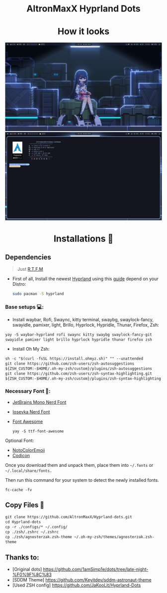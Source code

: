
<div align="center">
    <h1>AltronMaxX Hyprland Dots</h1>
</div>

<div align="center">
    <h1>How it looks</h1>
</div>

![](https://raw.githubusercontent.com/AltronMaxX/Hyprland-dots/refs/heads/main/Screenshots/screen1.jpg?token=GHSAT0AAAAAADF5CBPMFBOFKQBCTTO7WUPS2CUT3SQ)
![](https://raw.githubusercontent.com/AltronMaxX/Hyprland-dots/refs/heads/main/Screenshots/screen2.jpg?token=GHSAT0AAAAAADF5CBPNTLEZTTSPBZTJN67I2CUT36A)

<div align="center">
    <h1>Installations 💫</h1>
</div>

## Dependencies

> Just [R.T.F.M](https://en.wikipedia.org/wiki/RTFM)

- First of all, Install the newest [Hyprland](https://hyprland.org/) using this [guide](https://wiki.hyprland.org/Getting-Started/Installation/) depend on your Distro:

  ```zsh
  sudo pacman -S hyprland
  ```

### Base setups 💻:

- Install waybar, Rofi, Swaync, kitty terminal, swaybg, swaylock-fancy, swayidle, pamixer, light, Brillo, Hyprlock, Hypridle, Thunar, Firefox, Zsh:

```
yay -S waybar-hyprland rofi swaync kitty swaybg swaylock-fancy-git swayidle pamixer light brillo hyprlock hypridle thunar firefox zsh
```

- Install Oh My Zsh:
```
sh -c "$(curl -fsSL https://install.ohmyz.sh)" "" --unattended 
git clone https://github.com/zsh-users/zsh-autosuggestions ${ZSH_CUSTOM:-$HOME/.oh-my-zsh/custom}/plugins/zsh-autosuggestions 
git clone https://github.com/zsh-users/zsh-syntax-highlighting.git ${ZSH_CUSTOM:-$HOME/.oh-my-zsh/custom}/plugins/zsh-syntax-highlighting
```

### Necessary Font 🔑:

- [JetBrains Mono Nerd Font](https://github.com/ryanoasis/nerd-fonts/releases/download/v2.2.2/JetBrainsMono.zip)

- [Iosevka Nerd Font](https://github.com/ryanoasis/nerd-fonts/releases/download/v2.3.3/Iosevka.zip)

- [Font Awesome](https://archlinux.org/packages/community/any/ttf-font-awesome/)
  ```
  yay -S ttf-font-awesome
  ```

Optional Font:

- [NotoColorEmoji](https://github.com/googlefonts/noto-emoji/raw/main/fonts/NotoColorEmoji.ttf)
- [Codicon](https://github.com/microsoft/vscode-codicons/raw/main/dist/codicon.ttf)

Once you download them and unpack them, place them into `~/.fonts` or `~/.local/share/fonts.`

Then run this command for your system to detect the newly installed fonts.

```
fc-cache -fv
```

## Copy Files 💾

```
git clone https://github.com/AltronMaxX/Hyprland-dots.git
cd Hyprland-dots
cp -r ./configs/* ~/.config/
cp ./zsh/.zshrc ~/.zshrc
cp ./zsh/agnosterzak.zsh-theme ~/.oh-my-zsh/themes/agnosterzak.zsh-theme
```

## Thanks to:
- [Original dots] https://github.com/1amSimp1e/dots/tree/late-night-%F0%9F%8C%83
- [SDDM Theme] https://github.com/Keyitdev/sddm-astronaut-theme
- [Used ZSH config] https://github.com/JaKooLit/Hyprland-Dots

